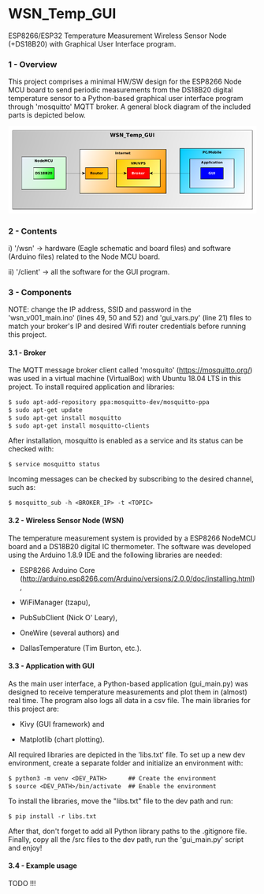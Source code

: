 # WSN_Temp_GUI
ESP8266/ESP32 Temperature Measurement Wireless Sensor Node (+DS18B20) with Graphical User Interface program.

### 1 - Overview

This project comprises a minimal HW/SW design for the ESP8266 Node MCU board to send periodic measurements from the DS18B20 digital temperature sensor to a Python-based graphical user interface program through 'mosquitto' MQTT broker. A general block diagram of the included parts is depicted below.

![](wsn_temp_gui_diagram001.png)

### 2 - Contents

i) '/wsn' -> hardware (Eagle schematic and board files) and software (Arduino files) related to the Node MCU board.

ii) '/client' -> all the software for the GUI program.

### 3 -  Components

NOTE: change the IP address, SSID and password in the 'wsn_v001_main.ino' (lines 49, 50 and 52) and 'gui_vars.py' (line 21) files to match your broker's IP and desired Wifi router credentials before running this project.

#### 3.1 - Broker

The MQTT message broker client called 'mosquito' (https://mosquitto.org/) was used in a virtual machine (VirtualBox) with Ubuntu 18.04 LTS in this project. To install required application and libraries:
```
$ sudo apt-add-repository ppa:mosquitto-dev/mosquitto-ppa
$ sudo apt-get update
$ sudo apt-get install mosquitto
$ sudo apt-get install mosquitto-clients
```

After installation, mosquitto is enabled as a service and its status can be checked with:
```
$ service mosquitto status
```

Incoming messages can be checked by subscribing to the desired channel, such as:
```
$ mosquitto_sub -h <BROKER_IP> -t <TOPIC>
```

#### 3.2 - Wireless Sensor Node (WSN)

The temperature measurement system is provided by a ESP8266 NodeMCU board and a DS18B20 digital IC thermometer. The software was developed using the Arduino 1.8.9 IDE and the following libraries are needed:

- ESP8266 Arduino Core (http://arduino.esp8266.com/Arduino/versions/2.0.0/doc/installing.html),

- WiFiManager (tzapu),

- PubSubClient (Nick O' Leary),

- OneWire (several authors) and

- DallasTemperature (Tim Burton, etc.).

#### 3.3 - Application with GUI

As the main user interface, a Python-based application (gui_main.py) was designed to receive temperature measurements and plot them in (almost) real time. The program also logs all data in a csv file. The main libraries for this project are:

 - Kivy (GUI framework) and
 
 - Matplotlib (chart plotting).
 
All required libraries are depicted in the 'libs.txt' file. To set up a new dev environment, create a separate folder and initialize an environment with:
```
$ python3 -m venv <DEV_PATH>      ## Create the environment
$ source <DEV_PATH>/bin/activate  ## Enable the environment
```
To install the libraries, move the "libs.txt" file to the dev path and run:
```
$ pip install -r libs.txt
```

After that, don't forget to add all Python library paths to the .gitignore file. Finally, copy all the /src files to the dev path, run the 'gui_main.py' script and enjoy!

#### 3.4 - Example usage

TODO !!!

